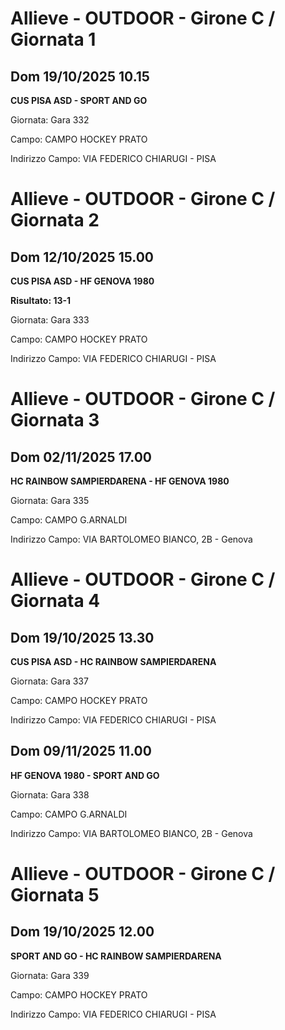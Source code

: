 # Allieve - OUTDOOR  - Girone C / Giornata 1
## Dom 19/10/2025 10.15

<strong>CUS PISA ASD - SPORT AND GO</strong>

Giornata: Gara 332

Campo: CAMPO HOCKEY PRATO 

Indirizzo Campo:  VIA FEDERICO CHIARUGI - PISA


# Allieve - OUTDOOR  - Girone C / Giornata 2
## Dom 12/10/2025 15.00

<strong>CUS PISA ASD - HF GENOVA 1980</strong>

**Risultato: 13-1**

Giornata: Gara 333

Campo: CAMPO HOCKEY PRATO 

Indirizzo Campo:  VIA FEDERICO CHIARUGI - PISA


# Allieve - OUTDOOR  - Girone C / Giornata 3
## Dom 02/11/2025 17.00

<strong>HC RAINBOW SAMPIERDARENA - HF GENOVA 1980</strong>

Giornata: Gara 335

Campo: CAMPO G.ARNALDI 

Indirizzo Campo:  VIA BARTOLOMEO BIANCO, 2B - Genova


# Allieve - OUTDOOR  - Girone C / Giornata 4
## Dom 19/10/2025 13.30

<strong>CUS PISA ASD - HC RAINBOW SAMPIERDARENA</strong>

Giornata: Gara 337

Campo: CAMPO HOCKEY PRATO 

Indirizzo Campo:  VIA FEDERICO CHIARUGI - PISA



## Dom 09/11/2025 11.00

<strong>HF GENOVA 1980 - SPORT AND GO</strong>

Giornata: Gara 338

Campo: CAMPO G.ARNALDI 

Indirizzo Campo:  VIA BARTOLOMEO BIANCO, 2B - Genova


# Allieve - OUTDOOR  - Girone C / Giornata 5
## Dom 19/10/2025 12.00

<strong>SPORT AND GO - HC RAINBOW SAMPIERDARENA</strong>

Giornata: Gara 339

Campo: CAMPO HOCKEY PRATO 

Indirizzo Campo:  VIA FEDERICO CHIARUGI - PISA


